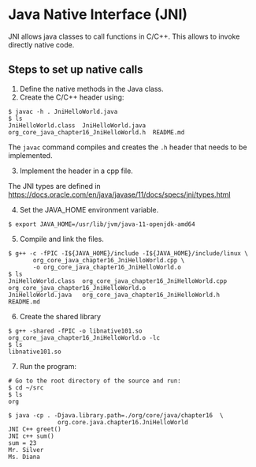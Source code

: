 
# Java Native Interface (JNI)

JNI allows java classes to call functions in C/C++. This allows to invoke directly native code.


## Steps to set up native calls


1. Define the native methods in the Java class.
2. Create the C/C++ header using:

```shell
$ javac -h . JniHelloWorld.java
$ ls
JniHelloWorld.class  JniHelloWorld.java  org_core_java_chapter16_JniHelloWorld.h  README.md
```

The `javac` command compiles and creates the `.h` header that needs to be implemented.

3. Implement the header in a cpp file.

The JNI types are defined in https://docs.oracle.com/en/java/javase/11/docs/specs/jni/types.html

4. Set the JAVA_HOME environment variable.

```shell
$ export JAVA_HOME=/usr/lib/jvm/java-11-openjdk-amd64
```

5. Compile and link the files.

```shell
$ g++ -c -fPIC -I${JAVA_HOME}/include -I${JAVA_HOME}/include/linux \
       org_core_java_chapter16_JniHelloWorld.cpp \
       -o org_core_java_chapter16_JniHelloWorld.o
$ ls
JniHelloWorld.class  org_core_java_chapter16_JniHelloWorld.cpp  org_core_java_chapter16_JniHelloWorld.o
JniHelloWorld.java   org_core_java_chapter16_JniHelloWorld.h    README.md
```

6. Create the shared library

```shell
$ g++ -shared -fPIC -o libnative101.so org_core_java_chapter16_JniHelloWorld.o -lc
$ ls
libnative101.so
```

7. Run the program:

```shell
# Go to the root directory of the source and run:
$ cd ~/src
$ ls
org

$ java -cp . -Djava.library.path=./org/core/java/chapter16  \
              org.core.java.chapter16.JniHelloWorld
JNI C++ greet()
JNI c++ sum()
sum = 23
Mr. Silver
Ms. Diana
```



